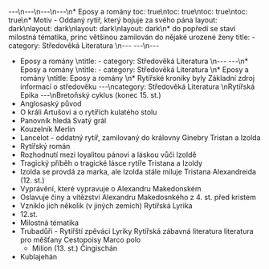 ---\n---\n---\n---\n* Eposy a romány 
toc: true\ntoc: true\ntoc: true\ntoc: true\n* Motiv - Oddaný rytíř, který bojuje za svého pána
layout: dark\nlayout: dark\nlayout: dark\nlayout: dark\n* do popředí se staví milostná tématika, princ většinou zamilován do nějaké urozené ženy
title: -
category: Středověká Literatura \n---
---\n---
* Eposy a romány  \ntitle: -
category: Středověká Literatura \n---
---\n* Eposy a romány  \ntitle: -
category: Středověká Literatura \n* Eposy a romány  \ntitle: Eposy a romány  \n* Rytířské kroniky byly Základní zdroj informací o středověku
---\ncategory: Středověká Literatura \nRytířská Epika
---\nBretoňský cyklus (konec 15. st.)
* Anglosaský původ
* O králi Artušovi a o rytířích kulatého stolu
* Panovník hledá Svatý grál
* Kouzelník Merlin
* Lancelot - oddatný rytíř, zamilovaný do královny Ginebry
Tristan a Izolda
* Rytířský román
* Rozhodnutí mezi loyalitou pánovi a láskou vůči Izoldě
* Tragický příběh o tragické lásce rytíře Tristana a Izoldy
* Izolda se provdá za marka, ale Izolda stále miluje Tristana
Alexandreida (12. st.)
* Vyprávění, které vypravuje o Alexandru Makedonském
* Oslavuje činy a vítězství Alexandru Makedosnkého z 4. st. před kristem
* Vzniklo jich několik (v jiných zemích)
Rytířská Lyrika
* 12.st. 
* Milostná tématika
* Trubadůři - Rytířští zpěváci Lyriky
Rytířská zábavná literatura
literatura pro měšťany
Cestopoisy
Marco polo
  * Milion (13. st.)
Čingischán
* Kublajehán
